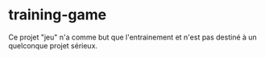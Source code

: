 # training-game
Ce projet "jeu" n'a comme but que l'entrainement et n'est pas destiné à un quelconque projet sérieux.

